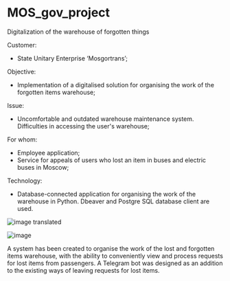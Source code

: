 # MOS_gov_project
Digitalization of the warehouse of forgotten things

Customer:

- State Unitary Enterprise ‘Mosgortrans’;

Objective:

- Implementation of a digitalised solution for organising the work of the forgotten items warehouse;

Issue:

- Uncomfortable and outdated warehouse maintenance system. Difficulties in accessing the user's warehouse;

For whom:

- Employee application;
- Service for appeals of users who lost an item in buses and electric buses in Moscow;

Technology:

- Database-connected application for organising the work of the warehouse in Python. Dbeaver and Postgre SQL database client are used.





![image translated](https://github.com/user-attachments/assets/4d93b2a4-39ac-44a7-ac40-4f3314062b19)

![image](https://github.com/user-attachments/assets/71bfa6d4-56c2-4b90-ba64-f56c8c02c962)





A system has been created to organise the work of the lost and forgotten items warehouse, with the ability to conveniently view and process requests for lost items from passengers.
A Telegram bot was designed as an addition to the existing ways of leaving requests for lost items.

